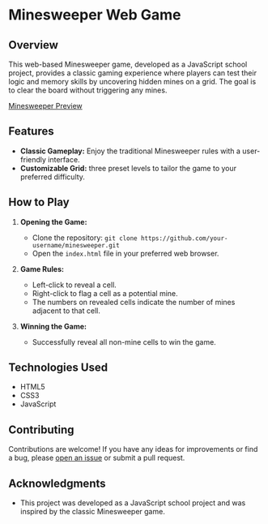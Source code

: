# Minesweeper Web Game

## Overview

This web-based Minesweeper game, developed as a JavaScript school project, provides a classic gaming experience where players can test their logic and memory skills by uncovering hidden mines on a grid. The goal is to clear the board without triggering any mines.

[Minesweeper Preview](https://github.com/Parker-Wallace/minesweeper/assets/115728361/df109446-2fe7-4043-8dbc-b9739902cbfb)

## Features

- **Classic Gameplay:** Enjoy the traditional Minesweeper rules with a user-friendly interface.
- **Customizable Grid:** three preset levels to tailor the game to your preferred difficulty.

## How to Play

1. **Opening the Game:**
   - Clone the repository: `git clone https://github.com/your-username/minesweeper.git`
   - Open the `index.html` file in your preferred web browser.

2. **Game Rules:**
   - Left-click to reveal a cell.
   - Right-click to flag a cell as a potential mine.
   - The numbers on revealed cells indicate the number of mines adjacent to that cell.

3. **Winning the Game:**
   - Successfully reveal all non-mine cells to win the game.

## Technologies Used

- HTML5
- CSS3
- JavaScript

## Contributing

Contributions are welcome! If you have any ideas for improvements or find a bug, please [open an issue](https://github.com/your-username/minesweeper/issues) or submit a pull request.

## Acknowledgments

- This project was developed as a JavaScript school project and was inspired by the classic Minesweeper game.
